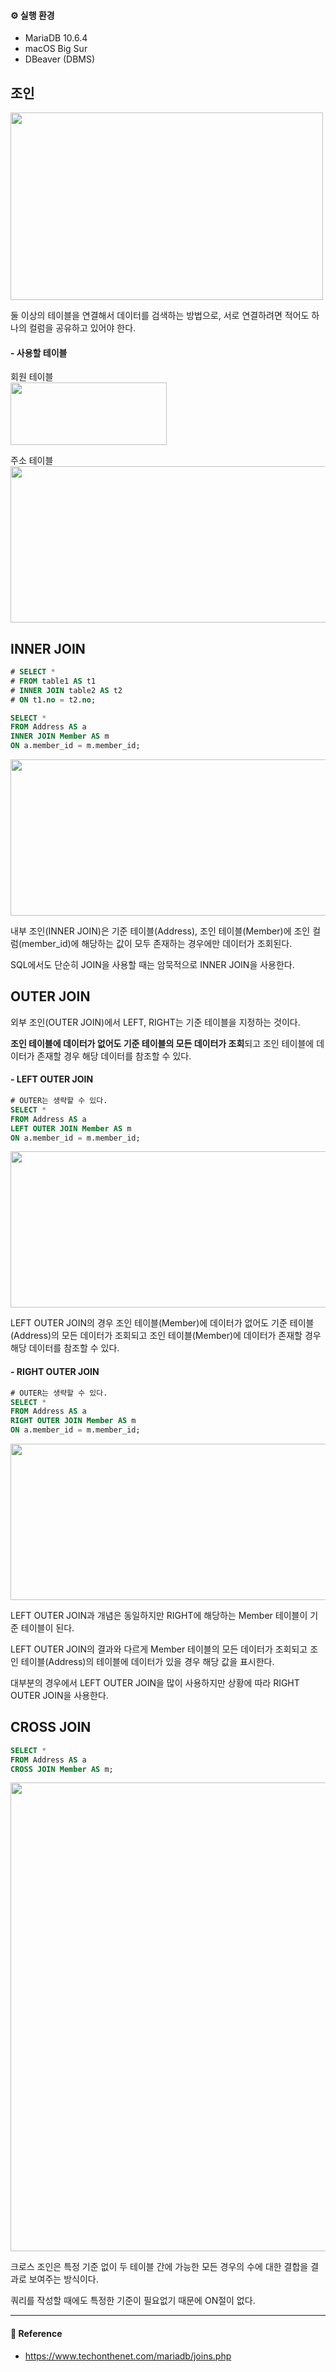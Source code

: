 #### ⚙️ 실행 환경  

- MariaDB 10.6.4
- macOS Big Sur
- DBeaver (DBMS)

## 조인  

<img src="/Database/image/join.png" width="500" height="300">  

둘 이상의 테이블을 연결해서 데이터를 검색하는 방법으로, 서로 연결하려면 적어도 하나의 컬럼을 공유하고 있어야 한다.  

#### - 사용할 테이블  

회원 테이블  
<img src="/Database/image/member-table.png" width="250" height="100">  <br/>

주소 테이블  
<img src="/Database/image/address-table.png" width="650" height="250">  

## INNER JOIN   

```sql
# SELECT *
# FROM table1 AS t1
# INNER JOIN table2 AS t2
# ON t1.no = t2.no;

SELECT *
FROM Address AS a
INNER JOIN Member AS m
ON a.member_id = m.member_id;
```

<img src="/Database/image/innerjoin.png" width="700" height="250">  

내부 조인(INNER JOIN)은 기준 테이블(Address), 조인 테이블(Member)에 조인 컬럼(member_id)에 해당하는 값이 모두 존재하는 경우에만 데이터가 조회된다.  

SQL에서도 단순히 JOIN을 사용할 때는 암묵적으로 INNER JOIN을 사용한다.  

## OUTER JOIN  

외부 조인(OUTER JOIN)에서 LEFT, RIGHT는 기준 테이블을 지정하는 것이다.  

**조인 테이블에 데이터가 없어도 기준 테이블의 모든 데이터가 조회**되고 조인 테이블에 데이터가 존재할 경우 해당 데이터를 참조할 수 있다.  

#### - LEFT OUTER JOIN  

```sql
# OUTER는 생략할 수 있다.
SELECT *
FROM Address AS a
LEFT OUTER JOIN Member AS m
ON a.member_id = m.member_id;
```

<img src="/Database/image/leftjoin.png" width="700" height="250">  

<br/>

LEFT OUTER JOIN의 경우 조인 테이블(Member)에 데이터가 없어도 기준 테이블(Address)의 모든 데이터가 조회되고 조인 테이블(Member)에 데이터가 존재할 경우 해당 데이터를 참조할 수 있다.  

#### - RIGHT OUTER JOIN  

```sql
# OUTER는 생략할 수 있다.
SELECT *
FROM Address AS a
RIGHT OUTER JOIN Member AS m
ON a.member_id = m.member_id;
```

<img src="/Database/image/rightjoin.png" width="700" height="250">  

<br/>  

LEFT OUTER JOIN과 개념은 동일하지만 RIGHT에 해당하는 Member 테이블이 기준 테이블이 된다.  

LEFT OUTER JOIN의 결과와 다르게 Member 테이블의 모든 데이터가 조회되고 조인 테이블(Address)의 테이블에 데이터가 있을 경우 해당 값을 표시한다.  

대부분의 경우에서 LEFT OUTER JOIN을 많이 사용하지만 상황에 따라 RIGHT OUTER JOIN을 사용한다.  

## CROSS JOIN  

```sql
SELECT *
FROM Address AS a
CROSS JOIN Member AS m;
```

<img src="/Database/image/crossjoin.png" width="700" height="750">  

크로스 조인은 특정 기준 없이 두 테이블 간에 가능한 모든 경우의 수에 대한 결합을 결과로 보여주는 방식이다.  

쿼리를 작성할 때에도 특정한 기준이 필요없기 때문에 ON절이 없다.  

---

#### 📌 Reference  

- <https://www.techonthenet.com/mariadb/joins.php>